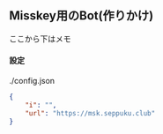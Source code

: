 ## Misskey用のBot(作りかけ)
ここから下はメモ

#### 設定
./config.json
```json
{
    "i": "",
    "url": "https://msk.seppuku.club"
}
```